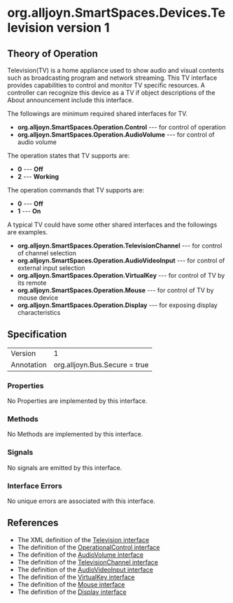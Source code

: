 # org.alljoyn.SmartSpaces.Devices.Television version 1

## Theory of Operation

Television(TV) is a home appliance used to show audio and visual contents
such as broadcasting program and network streaming. This TV interface provides
capabilities to control and monitor TV specific resources. A controller can
recognize this device as a TV if object descriptions of the About announcement
include this interface.

The followings are minimum required shared interfaces for TV.
  * **org.alljoyn.SmartSpaces.Operation.Control** --- for control of operation
  * **org.alljoyn.SmartSpaces.Operation.AudioVolume** --- for control of audio
  volume

The operation states that TV supports are:
  * **0** --- **Off**
  * **2** --- **Working**

The operation commands that TV supports are:
  * **0** --- **Off**
  * **1** --- **On**

A typical TV could have some other shared interfaces and the followings are
examples.
  * **org.alljoyn.SmartSpaces.Operation.TelevisionChannel** --- for control of
  channel selection
  * **org.alljoyn.SmartSpaces.Operation.AudioVideoInput** --- for control of
  external input selection
  * **org.alljoyn.SmartSpaces.Operation.VirtualKey** --- for control of TV by
  its remote
  * **org.alljoyn.SmartSpaces.Operation.Mouse** --- for control of TV by mouse
  device
  * **org.alljoyn.SmartSpaces.Operation.Display** --- for exposing display
  characteristics

## Specification
|            |                                                                |
|------------|----------------------------------------------------------------|
| Version    | 1                                                              |
| Annotation | org.alljoyn.Bus.Secure = true                                  |

### Properties

No Properties are implemented by this interface.

### Methods

No Methods are implemented by this interface.

### Signals

No signals are emitted by this interface.

### Interface Errors

No unique errors are associated with this interface.

## References

  * The XML definition of the [Television interface](Television-v1.xml)
  * The definition of the [OperationalControl interface](/org.alljoyn.SmartSpaces.Operation/Control-v1)
  * The definition of the [AudioVolume interface](/org.alljoyn.SmartSpaces.Operation/AudioVolume-v1)
  * The definition of the [TelevisionChannel interface](/org.alljoyn.SmartSpaces.Operation/TelevisionChannel-v1)
  * The definition of the [AudioVideoInput interface](/org.alljoyn.SmartSpaces.Operation/AudioVideoInput-v1)
  * The definition of the [VirtualKey interface](/org.alljoyn.SmartSpaces.Operation/VirtualKey-v1)
  * The definition of the [Mouse interface](/org.alljoyn.SmartSpaces.Operation/Mouse-v1)
  * The definition of the [Display interface](/org.alljoyn.SmartSpaces.Operation/Display-v1)
